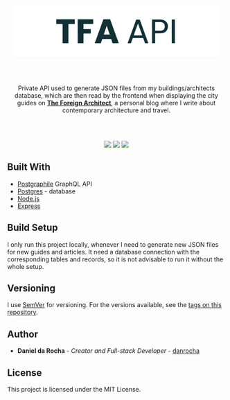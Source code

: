 <p align="center"><img src="https://github.com/the-foreign-architect/api-postgraphile/blob/master/Github-logo.png?raw=true"/></a></p>
<br/><br/>
<p align="center">Private API used to generate JSON files from my buildings/architects database, which are then read by the frontend when displaying the city guides on <a href="https://theforeignarchitect.com/"><strong>The Foreign Architect</strong></a>, a personal blog where I write about contemporary architecture and travel.</p>

<br/><br/>

<p align="center">
  <img src="https://img.shields.io/github/last-commit/the-foreign-architect/api-postgraphile"/> 
  <img src="https://img.shields.io/github/languages/count/the-foreign-architect/api-postgraphile"/> 
  <img src="https://img.shields.io/github/languages/top/the-foreign-architect/api-postgraphile"/> 
</p>

## Built With

- [Postgraphile](https://www.graphile.org/postgraphile/) GraphQL API
- [Postgres](https://www.postgresql.org/) - database
- [Node.js](https://nodejs.org/en/)
- [Express](https://expressjs.com/)

## Build Setup

I only run this project locally, whenever I need to generate new JSON files for new guides and articles. It need a database connection with the corresponding tables and records, so it is not advisable to run it without the whole setup.

## Versioning

I use [SemVer](http://semver.org/) for versioning. For the versions available, see the [tags on this repository](https://github.com/your/project/tags).

## Author

- **Daniel da Rocha** - _Creator and Full-stack Developer_ - [danrocha](https://github.com/danrocha)

## License

This project is licensed under the MIT License.
